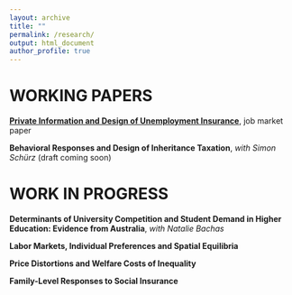 ```yaml
---
layout: archive
title: ""
permalink: /research/
output: html_document
author_profile: true
---
```


# WORKING PAPERS
  
[**Private Information and Design of Unemployment Insurance**](https://khomenkomaks.com/files/Job_Market_Paper_-_October_2018.pdf), job market paper


**Behavioral Responses and Design of Inheritance Taxation**, *with Simon Schürz* (draft coming soon) 


# WORK IN PROGRESS

**Determinants of University Competition and Student Demand in Higher Education: Evidence from Australia**, *with Natalie Bachas*

**Labor Markets, Individual Preferences and Spatial Equilibria**

**Price Distortions and Welfare Costs of Inequality**

**Family-Level Responses to Social Insurance**
